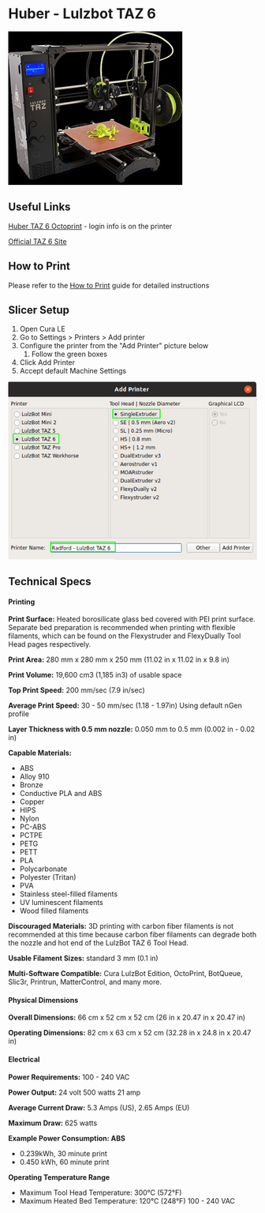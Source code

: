 # Huber - Lulzbot TAZ 6

![](../.gitbook/assets/lulzbot-taz6.jpg)

## Useful Links

[Huber TAZ 6 Octoprint](https://taz6.huberproxy.rednu.com/) - login info is on the printer

[Official TAZ 6 Site](https://www.lulzbot.com/store/printers/lulzbot-taz-6)

## How to Print

Please refer to the [How to Print](how-to-print.md) guide for detailed instructions

## Slicer Setup

1. Open Cura LE
2. Go to Settings &gt; Printers &gt; Add printer
3. Configure the printer from the "Add Printer" picture below
   1. Follow the green boxes
4. Click Add Printer
5. Accept default Machine Settings

![](../.gitbook/assets/image%20%2857%29.png)

## Technical Specs

####  Printing

**Print Surface:** Heated borosilicate glass bed covered with PEI print surface. Separate bed preparation is recommended when printing with flexible filaments, which can be found on the Flexystruder and FlexyDually Tool Head pages respectively.

**Print Area:** 280 mm x 280 mm x 250 mm \(11.02 in x 11.02 in x 9.8 in\)

**Print Volume:** 19,600 cm3 \(1,185 in3\) of usable space

**Top Print Speed:** 200 mm/sec \(7.9 in/sec\)

**Average Print Speed:** 30 - 50 mm/sec \(1.18 - 1.97in\) Using default nGen profile

**Layer Thickness with 0.5 mm nozzle:** 0.050 mm to 0.5 mm \(0.002 in - 0.02 in\)

**Capable Materials:**

* ABS
* Alloy 910
* Bronze
* Conductive PLA and ABS
* Copper
* HIPS
* Nylon
* PC-ABS
* PCTPE
* PETG
* PETT
* PLA
* Polycarbonate
* Polyester \(Tritan\)
* PVA
* Stainless steel-filled filaments
* UV luminescent filaments
* Wood filled filaments

**Discouraged Materials:** 3D printing with carbon fiber filaments is not recommended at this time because carbon fiber filaments can degrade both the nozzle and hot end of the LulzBot TAZ 6 Tool Head.

**Usable Filament Sizes:** standard 3 mm \(0.1 in\)

**Multi-Software Compatible:** Cura LulzBot Edition, OctoPrint, BotQueue, Slic3r, Printrun, MatterControl, and many more.

####  Physical Dimensions

**Overall Dimensions:** 66 cm x 52 cm x 52 cm \(26 in x 20.47 in x 20.47 in\)

**Operating Dimensions:** 82 cm x 63 cm x 52 cm \(32.28 in x 24.8 in x 20.47 in\)

####  Electrical

**Power Requirements:** 100 - 240 VAC

**Power Output:** 24 volt 500 watts 21 amp

**Average Current Draw:** 5.3 Amps \(US\), 2.65 Amps \(EU\)

**Maximum Draw:** 625 watts

**Example Power Consumption: ABS**

* 0.239kWh, 30 minute print
* 0.450 kWh, 60 minute print

**Operating Temperature Range**

* Maximum Tool Head Temperature: 300°C \(572°F\)
* Maximum Heated Bed Temperature: 120°C \(248°F\) 100 - 240 VAC


